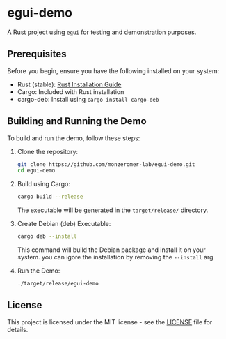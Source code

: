 # egui-demo

A Rust project using `egui` for testing and demonstration purposes.

## Prerequisites

Before you begin, ensure you have the following installed on your system:

- Rust (stable): [Rust Installation Guide](https://www.rust-lang.org/)
- Cargo: Included with Rust installation
- cargo-deb: Install using `cargo install cargo-deb`

## Building and Running the Demo

To build and run the demo, follow these steps:

1. Clone the repository:

   ```bash
   git clone https://github.com/monzeromer-lab/egui-demo.git
   cd egui-demo
   ```

2. Build using Cargo:

   ```bash
   cargo build --release
   ```

   The executable will be generated in the `target/release/` directory.

3. Create Debian (deb) Executable:

   ```bash
   cargo deb --install
   ```

   This command will build the Debian package and install it on your system. you can igore the installation by removing the `--install` arg

4. Run the Demo:

   ```bash
   ./target/release/egui-demo
   ```

## License

This project is licensed under the MIT license - see the [LICENSE](LICENSE) file for details.
